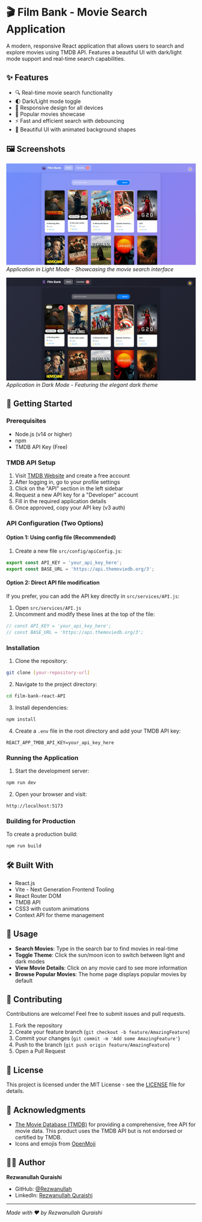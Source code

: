 # 🎬 Film Bank - Movie Search Application

A modern, responsive React application that allows users to search and explore movies using TMDB API. Features a beautiful UI with dark/light mode support and real-time search capabilities.

## ✨ Features

- 🔍 Real-time movie search functionality
- 🌓 Dark/Light mode toggle
- 📱 Responsive design for all devices
- 🎯 Popular movies showcase
- ⚡ Fast and efficient search with debouncing
- 🎨 Beautiful UI with animated background shapes

## 🖼️ Screenshots

![Light Mode View](./screenshots/light.png)
*Application in Light Mode - Showcasing the movie search interface*

![Dark Mode View](./screenshots/dark.png)
*Application in Dark Mode - Featuring the elegant dark theme*

## 🚀 Getting Started

### Prerequisites

- Node.js (v14 or higher)
- npm
- TMDB API Key (Free)

### TMDB API Setup

1. Visit [TMDB Website](https://www.themoviedb.org/) and create a free account
2. After logging in, go to your profile settings
3. Click on the "API" section in the left sidebar
4. Request a new API key for a "Developer" account
5. Fill in the required application details
6. Once approved, copy your API key (v3 auth)

### API Configuration (Two Options)

#### Option 1: Using config file (Recommended)
1. Create a new file `src/config/apiConfig.js`:
```javascript
export const API_KEY = 'your_api_key_here';
export const BASE_URL = 'https://api.themoviedb.org/3';
```

#### Option 2: Direct API file modification
If you prefer, you can add the API key directly in `src/services/API.js`:
1. Open `src/services/API.js`
2. Uncomment and modify these lines at the top of the file:
```javascript
// const API_KEY = 'your_api_key_here';
// const BASE_URL = 'https://api.themoviedb.org/3';
```

### Installation

1. Clone the repository:
```bash
git clone [your-repository-url]
```

2. Navigate to the project directory:
```bash
cd film-bank-react-API
```

3. Install dependencies:
```bash
npm install
```

4. Create a `.env` file in the root directory and add your TMDB API key:
```env
REACT_APP_TMDB_API_KEY=your_api_key_here
```

### Running the Application

1. Start the development server:
```bash
npm run dev
```

2. Open your browser and visit:
```
http://localhost:5173
```

### Building for Production

To create a production build:
```bash
npm run build
```

## 🛠️ Built With

- React.js
- Vite - Next Generation Frontend Tooling
- React Router DOM
- TMDB API
- CSS3 with custom animations
- Context API for theme management

## 📝 Usage

- **Search Movies**: Type in the search bar to find movies in real-time
- **Toggle Theme**: Click the sun/moon icon to switch between light and dark modes
- **View Movie Details**: Click on any movie card to see more information
- **Browse Popular Movies**: The home page displays popular movies by default

## 🤝 Contributing

Contributions are welcome! Feel free to submit issues and pull requests.

1. Fork the repository
2. Create your feature branch (`git checkout -b feature/AmazingFeature`)
3. Commit your changes (`git commit -m 'Add some AmazingFeature'`)
4. Push to the branch (`git push origin feature/AmazingFeature`)
5. Open a Pull Request

## 📄 License

This project is licensed under the MIT License - see the [LICENSE](LICENSE) file for details.

## 👏 Acknowledgments

- [The Movie Database (TMDB)](https://www.themoviedb.org/) for providing a comprehensive, free API for movie data. This product uses the TMDB API but is not endorsed or certified by TMDB.
- Icons and emojis from [OpenMoji](https://openmoji.org/)

## 👨‍💻 Author

**Rezwanullah Quraishi**

- GitHub: [@Rezwanullah](https://github.com/rezwanqkhan)
- LinkedIn: [Rezwanullah Quraishi](https://www.linkedin.com/in/rezwanullah-quraishi-608314260/)

---
*Made with ❤️ by Rezwanullah Quraishi*
